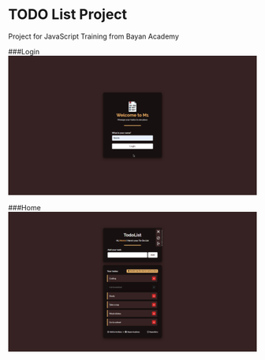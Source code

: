 # TODO List Project
Project for JavaScript Training from Bayan Academy

###Login
![login](./md/b.png)

###Home
![home](./md/a.png)
